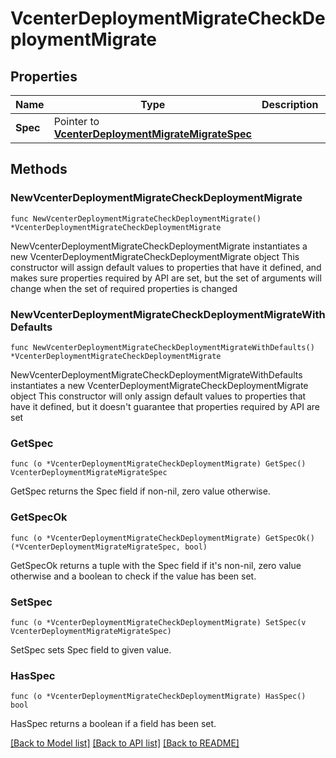 # VcenterDeploymentMigrateCheckDeploymentMigrate

## Properties

Name | Type | Description | Notes
------------ | ------------- | ------------- | -------------
**Spec** | Pointer to [**VcenterDeploymentMigrateMigrateSpec**](VcenterDeploymentMigrateMigrateSpec.md) |  | [optional] 

## Methods

### NewVcenterDeploymentMigrateCheckDeploymentMigrate

`func NewVcenterDeploymentMigrateCheckDeploymentMigrate() *VcenterDeploymentMigrateCheckDeploymentMigrate`

NewVcenterDeploymentMigrateCheckDeploymentMigrate instantiates a new VcenterDeploymentMigrateCheckDeploymentMigrate object
This constructor will assign default values to properties that have it defined,
and makes sure properties required by API are set, but the set of arguments
will change when the set of required properties is changed

### NewVcenterDeploymentMigrateCheckDeploymentMigrateWithDefaults

`func NewVcenterDeploymentMigrateCheckDeploymentMigrateWithDefaults() *VcenterDeploymentMigrateCheckDeploymentMigrate`

NewVcenterDeploymentMigrateCheckDeploymentMigrateWithDefaults instantiates a new VcenterDeploymentMigrateCheckDeploymentMigrate object
This constructor will only assign default values to properties that have it defined,
but it doesn't guarantee that properties required by API are set

### GetSpec

`func (o *VcenterDeploymentMigrateCheckDeploymentMigrate) GetSpec() VcenterDeploymentMigrateMigrateSpec`

GetSpec returns the Spec field if non-nil, zero value otherwise.

### GetSpecOk

`func (o *VcenterDeploymentMigrateCheckDeploymentMigrate) GetSpecOk() (*VcenterDeploymentMigrateMigrateSpec, bool)`

GetSpecOk returns a tuple with the Spec field if it's non-nil, zero value otherwise
and a boolean to check if the value has been set.

### SetSpec

`func (o *VcenterDeploymentMigrateCheckDeploymentMigrate) SetSpec(v VcenterDeploymentMigrateMigrateSpec)`

SetSpec sets Spec field to given value.

### HasSpec

`func (o *VcenterDeploymentMigrateCheckDeploymentMigrate) HasSpec() bool`

HasSpec returns a boolean if a field has been set.


[[Back to Model list]](../README.md#documentation-for-models) [[Back to API list]](../README.md#documentation-for-api-endpoints) [[Back to README]](../README.md)



